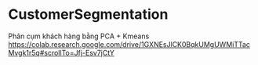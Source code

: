 # CustomerSegmentation
Phân cụm khách hàng bằng PCA + Kmeans
https://colab.research.google.com/drive/1GXNEsJlCK0BqkUMgUWMiTTacMvgk1r5q#scrollTo=Jfj-Esv7jCtY
